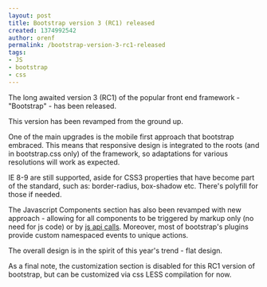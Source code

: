 ```yaml
---
layout: post
title: Bootstrap version 3 (RC1) released
created: 1374992542
author: orenf
permalink: /bootstrap-version-3-rc1-released
tags:
- JS
- bootstrap
- css
---
```

<p>The long awaited version 3 (RC1) of the popular front end framework - &quot;Bootstrap&quot; - has been released.</p>
<p>This version has been revamped from the ground up.&nbsp;</p>
<p>One of the main upgrades is the mobile first approach that bootstrap embraced. This means that responsive design is integrated to the roots (and in bootstrap.css only) of the framework, so adaptations for various resolutions will work as expected.</p>
<p>IE 8-9 are still supported, aside for CSS3 properties that have become part of the standard, such as: border-radius, box-shadow etc. There&#39;s polyfill for those if needed.</p>
<p>The Javascript Components section has also been revamped with new approach - allowing for all components to be triggered by markup only (no need for js code) or by <a href="http://twitter.github.io/bootstrap/javascript/#js-programmatic-api">js api calls</a>. Moreover, most of bootstrap&#39;s plugins provide custom namespaced events to unique actions.</p>
<p>The overall design is in the spirit of this year&#39;s trend - flat design.</p>
<p>As a final note, the customization section is disabled for this RC1 version of bootstrap, but can be customized via css LESS compilation for now.</p>
